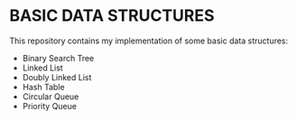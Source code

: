 # BASIC DATA STRUCTURES

This repository contains my implementation of some basic data structures:
- Binary Search Tree
- Linked List
- Doubly Linked List
- Hash Table
- Circular Queue
- Priority Queue